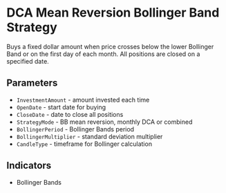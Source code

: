 # DCA Mean Reversion Bollinger Band Strategy

Buys a fixed dollar amount when price crosses below the lower Bollinger Band or on the first day of each month. All positions are closed on a specified date.

## Parameters
- `InvestmentAmount` - amount invested each time
- `OpenDate` - start date for buying
- `CloseDate` - date to close all positions
- `StrategyMode` - BB mean reversion, monthly DCA or combined
- `BollingerPeriod` - Bollinger Bands period
- `BollingerMultiplier` - standard deviation multiplier
- `CandleType` - timeframe for Bollinger calculation

## Indicators
- Bollinger Bands
